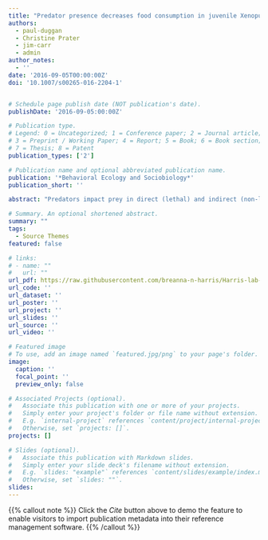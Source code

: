 ```yaml
---
title: "Predator presence decreases food consumption in juvenile Xenopus laevis"
authors:
  - paul-duggan
  - Christine Prater
  - jim-carr
  - admin
author_notes:
  - ''
date: '2016-09-05T00:00:00Z'
doi: '10.1007/s00265-016-2204-1'


# Schedule page publish date (NOT publication's date).
publishDate: '2016-09-05:00:00Z'

# Publication type.
# Legend: 0 = Uncategorized; 1 = Conference paper; 2 = Journal article;
# 3 = Preprint / Working Paper; 4 = Report; 5 = Book; 6 = Book section;
# 7 = Thesis; 8 = Patent
publication_types: ['2']

# Publication name and optional abbreviated publication name.
publication: '*Behavioral Ecology and Sociobiology*'
publication_short: ''

abstract: "Predators impact prey in direct (lethal) and indirect (non-lethal) manners. Predator-avoidance models capitalize on the non-lethal effects of predators to study how predator-induced fear impacts prey behavior and physiology. Here, we aimed to develop a predator avoidance model to determine how predators alter feeding and anxiety-like behavior in the African clawed frog (Xenopus laevis). We determined (1) the repeatability of frog behavior over time, (2) the effect of a stimulus (nothing, a size-matched or a large conspecific [potential predator]) on frog behavior, and (3) the effect of a stimulus on frog behavior in the presence of food. Twelve juvenile experimental frogs were exposed to all three stimulus conditions over 1 week. We predicted that (1) frog baseline behavior would be repeatable, and that (2) the presence of the large frog, but not size-matched frog, would increase fear and anxiety-like behaviors (hiding and inactivity) and would decrease food consumption and the number of air gulps. In the presence of both food and stimulus, experimental frogs ate significantly less when exposed to a large (potential predator) vs. a size-matched and no frog and took more time to first contact the food. Time spent inactive and number of air gulps did not differ across conditions. Few frogs hid during the behavioral trials. Time spent exploring and inactive and tank locations were repeatable over time. Overall, our paradigm is a viable model for studying the effects of predators on prey behavior, especially as it relates to feeding."

# Summary. An optional shortened abstract.
summary: ""
tags:
  - Source Themes
featured: false

# links:
# - name: ""
#   url: ""
url_pdf: https://raw.githubusercontent.com/breanna-n-harris/Harris-lab-website/6148d46a55f65398e112719a6aaac3506fda7f7b/content/publication/Duggan_etal_2016_BEAS_predators_and_food_consumption/Duggan_etal_2016_BEAS_predators_and_food_consumption.pdf
url_code: ''
url_dataset: ''
url_poster: ''
url_project: ''
url_slides: ''
url_source: ''
url_video: ''

# Featured image
# To use, add an image named `featured.jpg/png` to your page's folder.
image:
  caption: ''
  focal_point: ''
  preview_only: false

# Associated Projects (optional).
#   Associate this publication with one or more of your projects.
#   Simply enter your project's folder or file name without extension.
#   E.g. `internal-project` references `content/project/internal-project/index.md`.
#   Otherwise, set `projects: []`.
projects: []

# Slides (optional).
#   Associate this publication with Markdown slides.
#   Simply enter your slide deck's filename without extension.
#   E.g. `slides: "example"` references `content/slides/example/index.md`.
#   Otherwise, set `slides: ""`.
slides:
---
```


{{% callout note %}}
Click the _Cite_ button above to demo the feature to enable visitors to import publication metadata into their reference management software.
{{% /callout %}}
